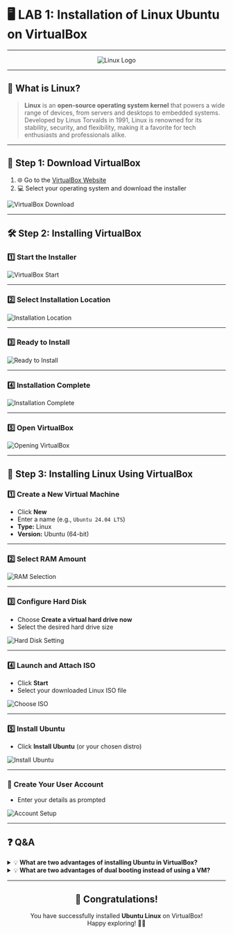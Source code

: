# 🖥️ **LAB 1: Installation of Linux Ubuntu on VirtualBox**

---

<div align="center">

![Linux Logo](https://upload.wikimedia.org/wikipedia/commons/a/af/Tux.png)
</div>

---

## 🐧 **What is Linux?**

> **Linux** is an **open-source operating system kernel** that powers a wide range of devices, from servers and desktops to embedded systems.  
> Developed by Linus Torvalds in 1991, Linux is renowned for its stability, security, and flexibility, making it a favorite for tech enthusiasts and professionals alike.

---

## 📝 **Step 1: Download VirtualBox**

1. 🌐 Go to the [VirtualBox Website](https://www.virtualbox.org/)
2. 💻 Select your operating system and download the installer

![VirtualBox Download](../images/2025-09-10-14-51-52.png)

---

## 🛠️ **Step 2: Installing VirtualBox**

### 1️⃣ **Start the Installer**

![VirtualBox Start](../images/2025-09-10-14-49-41.png)

---

### 2️⃣ **Select Installation Location**

![Installation Location](../images/2025-09-10-14-53-03.png)

---

### 3️⃣ **Ready to Install**

![Ready to Install](../images/2025-09-10-14-58-17.png)

---

### 4️⃣ **Installation Complete**

![Installation Complete](../images/2025-09-10-14-58-53.png)

---

### 5️⃣ **Open VirtualBox**

![Opening VirtualBox](../images/2025-09-10-14-59-16.png)

---

## 🐧 **Step 3: Installing Linux Using VirtualBox**

### 1️⃣ **Create a New Virtual Machine**

- Click **New**
- Enter a name (e.g., `Ubuntu 24.04 LTS`)
- **Type:** Linux
- **Version:** Ubuntu (64-bit)

---

### 2️⃣ **Select RAM Amount**

![RAM Selection](../images/2025-09-10-16-09-34.png)

---

### 3️⃣ **Configure Hard Disk**

- Choose **Create a virtual hard drive now**
- Select the desired hard drive size

![Hard Disk Setting](../images/2025-09-10-16-14-05.png)

---

### 4️⃣ **Launch and Attach ISO**

- Click **Start**
- Select your downloaded Linux ISO file

![Choose ISO](../images/2025-09-10-16-16-37.png)

---

### 5️⃣ **Install Ubuntu**

- Click **Install Ubuntu** (or your chosen distro)

![Install Ubuntu](../images/2025-09-10-18-29-40.png)

---

### 👤 **Create Your User Account**

- Enter your details as prompted

![Account Setup](../images/2025-09-10-16-21-45.png)

---

## ❓ **Q&A**

<details>
<summary>💡 <strong>What are two advantages of installing Ubuntu in VirtualBox?</strong></summary>

- 🟢 **Snapshots & Cloning:** Easily save and restore system states.
- 🟢 **Safe Experimentation:** Try new things without risking your main OS.
</details>

<details>
<summary>💡 <strong>What are two advantages of dual booting instead of using a VM?</strong></summary>

- 🚀 **Performance:** Native speed and hardware access.
- 🖥️ **Full Compatibility:** Use all your system’s resources.
</details>

---

<div align="center">

## 🎉 **Congratulations!**

You have successfully installed **Ubuntu Linux** on VirtualBox!  
Happy exploring! 🚀🐧

</div>